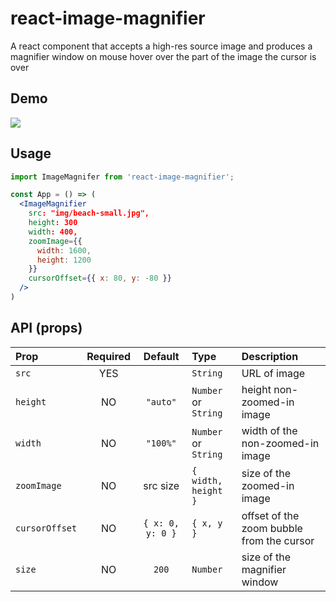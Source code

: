 # react-image-magnifier
A react component that accepts a high-res source image and produces a magnifier window on mouse hover over the part of the image the cursor is over


## Demo

![](http://media.giphy.com/media/xTiTnidsMNlZlf9I2c/giphy.gif)


## Usage

```jsx
import ImageMagnifer from 'react-image-magnifier';

const App = () => (
  <ImageMagnifier
    src: "img/beach-small.jpg",
    height: 300
    width: 400,
    zoomImage={{
      width: 1600,
      height: 1200
    }}
    cursorOffset={{ x: 80, y: -80 }}
  />
)
```

## API (props)

| Prop | Required | Default  | Type | Description |
| :------------- |:---:|:----------------:| :--------------------| :-----|
| `src`          | YES |                  | `String`             | URL of image |
| `height`       |  NO | `"auto"`         | `Number` or `String` | height non-zoomed-in image |
| `width`        |  NO | `"100%"`         | `Number` or `String` | width of the non-zoomed-in image |
| `zoomImage`    |  NO | src size         | `{ width, height }`  | size of the zoomed-in image |
| `cursorOffset` |  NO | `{ x: 0, y: 0 }` | `{ x, y }`           | offset of the zoom bubble from the cursor |
| `size`         |  NO | `200`            | `Number`             | size of the magnifier window |
